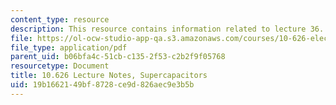```yaml
---
content_type: resource
description: This resource contains information related to lecture 36.
file: https://ol-ocw-studio-app-qa.s3.amazonaws.com/courses/10-626-electrochemical-energy-systems-spring-2014/19b1662149bf8728ce9d826aec9e3b5b_MIT10_626S14_S11lec36.pdf
file_type: application/pdf
parent_uid: b06bfa4c-51cb-c135-2f53-c2b2f9f05768
resourcetype: Document
title: 10.626 Lecture Notes, Supercapacitors
uid: 19b16621-49bf-8728-ce9d-826aec9e3b5b
---
```

